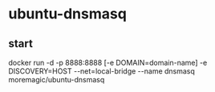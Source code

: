 # ubuntu-dnsmasq

## start
docker run -d -p 8888:8888 [-e DOMAIN=domain-name] -e DISCOVERY=HOST --net=local-bridge --name dnsmasq moremagic/ubuntu-dnsmasq
